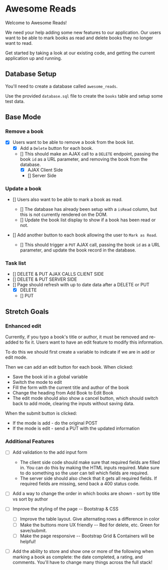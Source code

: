# Awesome Reads

Welcome to Awesome Reads! 

We need your help adding some new features to our application. Our users want to be able to mark books as read and delete books they no longer want to read.

Get started by taking a look at our existing code, and getting the current application up and running.

## Database Setup

You'll need to create a database called `awesome_reads`. 

Use the provided `database.sql` file to create the `books` table and setup some test data.

## Base Mode

### Remove a book

- [x] Users want to be able to remove a book from the book list.  
  - [x] Add a `Delete` button for each book. 
  - [] This should make an AJAX call to a `DELETE` endpoint, passing the book `id` as a URL parameter, and removing the book from the database.
    - [x] AJAX Client Side
    - [] Server Side

### Update a book

- [] Users also want to be able to mark a book as read. 
  - [] The database has already been setup with a `isRead` column, but this is not currently rendered on the DOM. 
  - [] Update the book list display to show if a book has been read or not. 

- [] Add another button to each book allowing the user to `Mark as Read`. 
  - [] This should trigger a `PUT` AJAX call, passing the book `id` as a URL parameter, and update the book record in the database.

### Task list

- [] DELETE & PUT AJAX CALLS CLIENT SIDE
- [] DELETE & PUT SERVER SIDE 
- [] Page should refresh with up to date data after a DELETE or PUT
  - [x] DELETE
  - [] PUT


## Stretch Goals

### Enhanced edit

Currently, if you typo a book's title or author, it must be removed and re-added to fix it. Users want to have an edit feature to modify this information.

To do this we should first create a variable to indicate if we are in add or edit mode.

Then we can add an edit button for each book. When clicked:

- Save the book id in a global variable
- Switch the mode to edit
- Fill the form with the current title and author of the book
- Change the heading from Add Book to Edit Book
- The edit mode should also show a cancel button, which should switch back to add mode, clearing the inputs without saving data.

When the submit button is clicked:
- If the mode is add - do the original POST
- If the mode is edit - send a PUT with the updated information

### Additional Features

- [ ] Add validation to the add input form
    - The client side code should make sure that required fields are filled in. You can do this by making the HTML inputs required. Make sure to do something so the user can tell which fields are required. 
    - The server side should also check that it gets all required fields. If required fields are missing, send back a 400 status code.
- [ ] Add a way to change the order in which books are shown - sort by title vs sort by author
- [ ] Improve the styling of the page -- Bootstrap & CSS
    - [ ] Improve the table layout. Give alternating rows a difference in color
    - [ ] Make the buttons more UX friendly -- Red for delete, etc. Green for save/submit. 
    - [ ] Make the page responsive -- Bootstrap Grid & Containers will be helpful!
- [ ] Add the ability to store and show one or more of the following when marking a book as complete: the date completed, a rating, and comments.  You'll have to change many things across the full stack!



